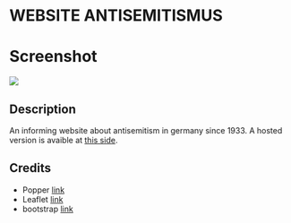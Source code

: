 # WEBSITE ANTISEMITISMUS

# Screenshot
![](../Assets/Screenshot.png)


## Description
An informing website about antisemitism in germany since 1933.
A hosted version is avaible at [this side](https://geschichte.foxy-in-the-web.de).

## Credits
* Popper [link](https://popper.js.org/)
* Leaflet [link](https://leafletjs.com/)
* bootstrap [link](https://getbootstrap.com/)